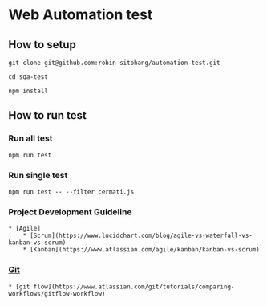 # Web Automation test

## How to setup

```
git clone git@github.com:robin-sitohang/automation-test.git

cd sqa-test

npm install
```

## How to run test

### Run all test

```
npm run test
```

### Run single test

```
npm run test -- --filter cermati.js
```

### Project Development Guideline
	* [Agile]
		* [Scrum](https://www.lucidchart.com/blog/agile-vs-waterfall-vs-kanban-vs-scrum)
		* [Kanban](https://www.atlassian.com/agile/kanban/kanban-vs-scrum)
    
    
### [Git](https://git-scm.com/)
	* [git flow](https://www.atlassian.com/git/tutorials/comparing-workflows/gitflow-workflow)
